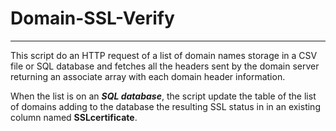 # Domain-SSL-Verify
---

This script do an HTTP request of a list of domain names storage in a CSV file or SQL database and fetches all the headers sent by the domain server returning an associate array with each domain header information.

When the list is on an ***SQL database***, the script update the table of the list of domains adding to the database the resulting SSL status in in an existing column named **SSLcertificate**.
